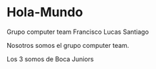 # Hola-Mundo
Grupo computer team
Francisco
Lucas
Santiago

Nosotros somos el grupo computer team. 

Los 3 somos de Boca Juniors
